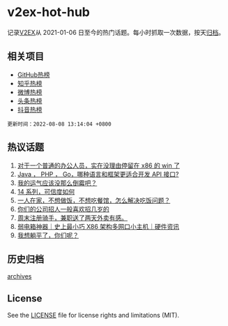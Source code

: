 # v2ex-hot-hub

 记录[V2EX](https://www.v2ex.com/)从 2021-01-06 日至今的热门话题。每小时抓取一次数据，按天[归档](archives)。
 
 ## 相关项目

- [GitHub热榜](https://github.com/snaildev/github-hot-hub)
- [知乎热榜](https://github.com/snaildev/zhihu-hot-hub)
- [微博热榜](https://github.com/snaildev/weibo-hot-hub)
- [头条热榜](https://github.com/snaildev/toutiao-hot-hub)
- [抖音热榜](https://github.com/snaildev/douyin-hot-hub)


 `更新时间：2022-08-08 13:14:04 +0800`

## 热议话题

1. [对于一个普通的办公人员，实在没理由停留在 x86 的 win 了](https://www.v2ex.com/t/871227)
1. [Java ， PHP ， Go，哪种语言和框架更适合开发 API 接口?](https://www.v2ex.com/t/871276)
1. [我的运气应该没那么倒霉吧？](https://www.v2ex.com/t/871293)
1. [14 系列，可信度如何](https://www.v2ex.com/t/871325)
1. [一人在家，不想做饭，不想吃餐馆，怎么解决吃饭问题？](https://www.v2ex.com/t/871338)
1. [你们的公司招人一般喜欢招几岁的](https://www.v2ex.com/t/871301)
1. [周末注册骑手，兼职送了两天外卖有感。](https://www.v2ex.com/t/871350)
1. [弱电箱神器｜史上最小巧 X86 架构多网口小主机｜硬件资讯](https://www.v2ex.com/t/871348)
1. [我想躺平了，你们呢？](https://www.v2ex.com/t/871295)

## 历史归档

[archives](archives)

## License

See the [LICENSE](LICENSE) file for license rights and limitations (MIT).
